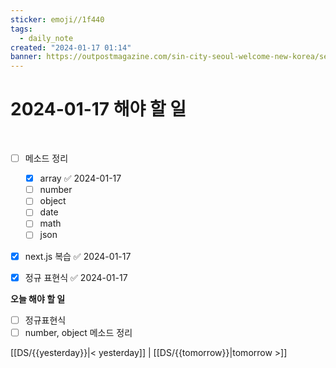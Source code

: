 ```yaml
---
sticker: emoji//1f440
tags:
  - daily_note
created: "2024-01-17 01:14"
banner: https://outpostmagazine.com/sin-city-seoul-welcome-new-korea/seoul-skyline-photo/
---
```

# 2024-01-17 해야 할 일

​
- [ ] 메소드 정리
	- [x] array ✅ 2024-01-17
	- [ ] number
	- [ ] object
	- [ ] date 
	- [ ] math
	- [ ] json
- [x] next.js 복습 ✅ 2024-01-17
- [x] 정규 표현식 ✅ 2024-01-17


**오늘 해야 할 일**
- [ ]  정규표현식
- [ ] number, object 메소드 정리

[[DS/{{yesterday}}|< yesterday]] | [[DS/{{tomorrow}}|tomorrow >]]